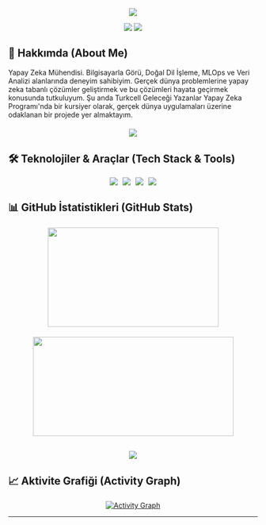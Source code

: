 <h2 align="center" style="padding: 0; margin: 0;">
  <img src="https://readme-typing-svg.herokuapp.com/?lines=Hello,+I'm+Zehra+Selin+Karabıçak;I'm+an+Artificial+Intelligence+Engineer&center=true&size=25&color=58a6ff&duration=3000&pause=1000&vCenter=true&width=700" style="padding:0;margin:0;max-width:100%;"/>
</h2>

<p align="center" style="margin-bottom: 20px;">
  <a href="https://www.linkedin.com/in/zehraselinkarab%C4%B1%C3%A7ak/" target="_blank"><img src="https://img.shields.io/badge/LinkedIn-0077B5?style=for-the-badge&logo=linkedin&logoColor=white"/></a>
  <a href="mailto:selinss62@gmail.com"><img src="https://img.shields.io/badge/Gmail-D14836?style=for-the-badge&logo=gmail&logoColor=white"/></a>
</p>

## 💫 Hakkımda (About Me)

Yapay Zeka Mühendisi. Bilgisayarla Görü, Doğal Dil İşleme, MLOps ve Veri Analizi alanlarında deneyim sahibiyim. Gerçek dünya problemlerine yapay zeka tabanlı çözümler geliştirmek ve bu çözümleri hayata geçirmek konusunda tutkuluyum. Şu anda Turkcell Geleceği Yazanlar Yapay Zeka Programı'nda bir kursiyer olarak, gerçek dünya uygulamaları üzerine odaklanan bir projede yer almaktayım.

<p align="center" style="margin-top: 20px; margin-bottom: 30px;">
  <img src="https://komarev.com/ghpvc/?username=selinkarabicakkk&color=blueviolet&style=flat-square">
</p>

## 🛠️ Teknolojiler & Araçlar (Tech Stack & Tools)

<p align="center" style="display: flex; flex-wrap: wrap; justify-content: center; gap: 10px; margin-bottom: 30px;">
  <img src="https://skillicons.dev/icons?i=aws,gcp,azure,docker,linux,githubactions,git,bash" />
  <img src="https://skillicons.dev/icons?i=python,java,cpp,tensorflow,pytorch,keras,sklearn,opencv" />
  <img src="https://skillicons.dev/icons?i=fastapi,flask,streamlit,redis,postgres,mysql,mongodb" />
  <img src="https://skillicons.dev/icons?i=pandas,numpy,matplotlib,seaborn,plotly,tableau" />
</p>

## 📊 GitHub İstatistikleri (GitHub Stats)

<p align="center" style="display:flex; flex-wrap: wrap; gap:20px; align-items:center; justify-content:center; margin-top: 20px; margin-bottom: 30px;">
  <img height="200" width="345" src="https://github-readme-stats.vercel.app/api?username=selinkarabicakkk&show_icons=true&theme=tokyonight&hide_rank=true" />
  <img height="200" width="405" src="https://github-readme-streak-stats.herokuapp.com/?user=selinkarabicakkk&theme=tokyonight" />
</p>

<p align="center" style="margin-top: 20px; margin-bottom: 30px;">
  <img src="https://github-profile-trophy.vercel.app/?username=selinkarabicakkk&theme=discord&margin-w=15&margin-h=15&row=1&column=8" />
</p>

## 📈 Aktivite Grafiği (Activity Graph)

<p align="center" style="margin-top: 20px;">
  <a href="https://github.com/ashutosh00710/github-readme-activity-graph" target="_blank">
    <img src="https://github-readme-activity-graph.vercel.app/graph?username=selinkarabicakkk&theme=tokyo-night" alt="Activity Graph" style="max-width: 100%;"/>
  </a>
</p>

---
